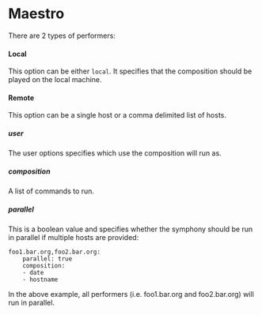 Maestro
=======

There are 2 types of performers:

#### Local
This option can be either `local`.  It specifies that the composition should be played on the local machine.

#### Remote
This option can be a single host or a comma delimited list of hosts.


##### user
The user options specifies which use the composition will run as.

##### composition
A list of commands to run.

##### parallel
This is a boolean value and specifies whether the symphony should be run in parallel if multiple hosts are provided:

    foo1.bar.org,foo2.bar.org:
        parallel: true
        composition:
        - date
        - hostname

In the above example, all performers (i.e. foo1.bar.org and foo2.bar.org) will run in parallel.